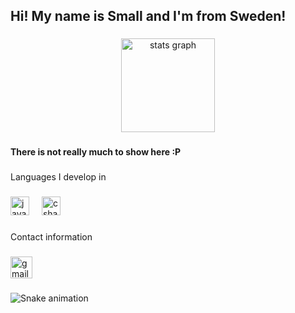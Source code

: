 <h2 align="left">Hi! My name is Small  and I'm from Sweden!</h2>

###

<div align="center">
  <img src="https://github-readme-stats.vercel.app/api?username=smallsmallxd&hide_title=false&hide_rank=false&show_icons=true&include_all_commits=true&count_private=true&disable_animations=false&theme=dracula&locale=en&hide_border=false" height="150" alt="stats graph"  />
</div>

###

<h4 align="left">There is not really much to show here :P</h4>

###

<p align="left">Languages I develop in</p>

###

<div align="left">
  <img src="https://cdn.jsdelivr.net/gh/devicons/devicon/icons/java/java-original-wordmark.svg" height="30" alt="java logo"  />
  <img width="12" />
  <img src="https://cdn.jsdelivr.net/gh/devicons/devicon/icons/csharp/csharp-original.svg" height="30" alt="csharp logo"  />
</div>

###

<p align="left">Contact information</p>

###

<div align="left">
  <a href="smallpersonal@proton.me" target="_blank">
    <img src="https://img.shields.io/static/v1?message=Email&logo=gmail&label=&color=D14836&logoColor=white&labelColor=&style=for-the-badge" height="35" alt="gmail logo"  />
  </a>
</div>

###

<img src="https://raw.githubusercontent.com/smallsmallxd/smallsmallxd/output/snake.svg" alt="Snake animation" />

###
